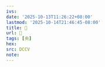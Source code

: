 ```yaml
---
ivs:
date: '2025-10-13T11:26:22+08:00'
lastmod: '2025-10-14T21:46:45-08:00'
title: 󰏻
url: 󰏻
tags: [央]
hex: 
src: DCCV
note:
---
```


